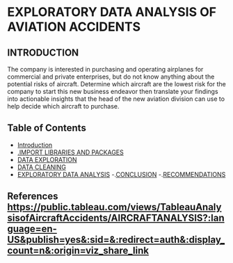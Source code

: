# EXPLORATORY DATA ANALYSIS OF AVIATION ACCIDENTS

## INTRODUCTION
The company is interested in purchasing and operating airplanes for commercial and private enterprises, but do not know anything about the potential risks of aircraft. Determine which aircraft are the lowest risk for the company to start this new business endeavor then translate your findings into actionable insights that the head of the new aviation division can use to help decide which aircraft to purchase.

## Table of Contents
- [Introduction](#OBJECTIVES)
- [.IMPORT LIBRARIES AND PACKAGES](#import-Libraries-and-packages)
- [DATA  EXPLORATION](#DATA-EXPLORATION)
- [ DATA CLEANING](#DATA-CLEANING)
- [EXPLORATORY DATA ANALYSIS](#EXPLORATORY-DATA-ANALYSIS)
-.[CONCLUSION](#CONCLUSION)
-.[RECOMMENDATIONS](#RECOMMENDATIONS)

## References https://public.tableau.com/views/TableauAnalysisofAircraftAccidents/AIRCRAFTANALYSIS?:language=en-US&publish=yes&:sid=&:redirect=auth&:display_count=n&:origin=viz_share_link